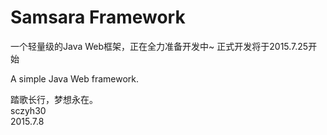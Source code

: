 # Samsara Framework
一个轻量级的Java Web框架，正在全力准备开发中~
正式开发将于2015.7.25开始

A simple Java Web framework.

踏歌长行，梦想永在。  
sczyh30  
2015.7.8
